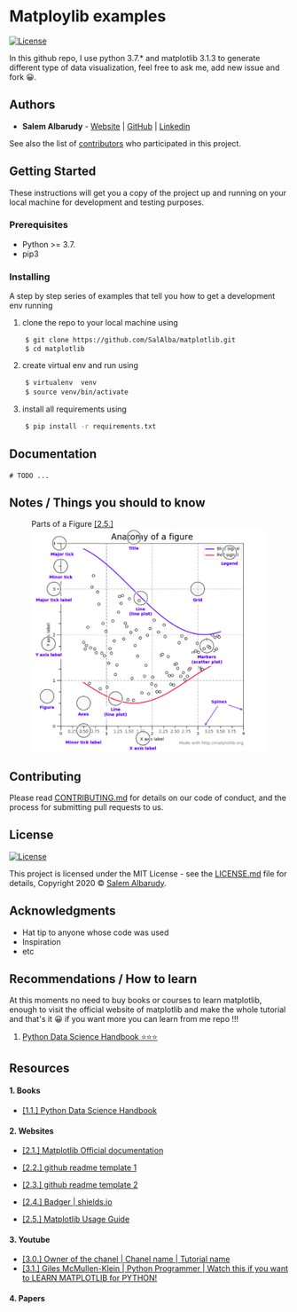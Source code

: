 # Matploylib examples
[![License](https://img.shields.io/github/license/salalba/matplotlib)](https://github.com/SalAlba/matplotlib/blob/master/LICENSE)

In this github repo, I use python 3.7.* and matplotlib 3.1.3 to generate different type of data visualization, feel free to ask me, add new issue and fork 😀.

## Authors

* **Salem Albarudy** - [Website](salem-albarudy.com) | [GitHub](https://github.com/salalba) | [Linkedin](https://linkedin.com/in/salem-albarudy/)

See also the list of [contributors](https://github.com/your/project/contributors) who participated in this project.

## Getting Started

These instructions will get you a copy of the project up and running on your local machine for development and testing purposes.

### Prerequisites

+ Python >= 3.7.
+ pip3

### Installing

A step by step series of examples that tell you how to get a development env running

1. clone the repo to your local machine using

``` repo
    $ git clone https://github.com/SalAlba/matplotlib.git
    $ cd matplotlib
```

2. create virtual env and run using

``` bash
    $ virtualenv  venv
    $ source venv/bin/activate
```

3. install all requirements using

``` bash
    $ pip install -r requirements.txt
```

## Documentation

```
# TODO ...

```

## Notes / Things you should to know

<figure>
  <figcaption>Parts of a Figure <a href="#Resources">[2.5.]</a></figcaption>
  <img src="imgs/1.png" alt="1.png" title="Parts of a Figure" />
</figure>


## Contributing

Please read [CONTRIBUTING.md](https://gist.github.com/PurpleBooth/b24679402957c63ec426) for details on our code of conduct, and the process for submitting pull requests to us.



## License
[![License](https://img.shields.io/github/license/salalba/matplotlib)](https://github.com/SalAlba/matplotlib/blob/master/LICENSE)

This project is licensed under the MIT License - see the [LICENSE.md](LICENSE.md) file for details, Copyright 2020 © <a href="https://github.com/SalAlba/" target="_blank">Salem Albarudy</a>.


## Acknowledgments

* Hat tip to anyone whose code was used
* Inspiration
* etc


## Recommendations / How to learn

At this moments no need to buy books or courses to learn matplotlib, enough to visit the official website of matplotlib and make the whole tutorial and that's it 😀 if you want more you can learn from me repo !!!

1. [Python Data Science Handbook ⭐⭐⭐ ](https://jakevdp.github.io/PythonDataScienceHandbook/)

## Resources

#### 1. Books
+ [[1.1.] Python Data Science Handbook ](https://github.com/jakevdp/PythonDataScienceHandbook/blob/master/notebooks/04.00-Introduction-To-Matplotlib.ipynb)

#### 2. Websites
+ [[2.1.] Matplotlib Official documentation ](https://matplotlib.org/tutorials/index.html)

+ [[2.2.] github readme template 1 ](https://gist.github.com/PurpleBooth/109311bb0361f32d87a2)
+ [[2.3.] github readme template 2 ](https://gist.github.com/fvcproductions/1bfc2d4aecb01a834b46)
+ [[2.4.] Badger | shields.io ](https://shields.io/)
+ [[2.5.] Matplotlib Usage Guide](https://matplotlib.org/tutorials/introductory/usage.html#sphx-glr-tutorials-introductory-usage-py)
#### 3. Youtube
+ [[3.0.] Owner of the chanel | Chanel name | Tutorial name ](#)
+ [[3.1.] Giles McMullen-Klein | Python Programmer | Watch this if you want to LEARN MATPLOTLIB for PYTHON!](https://www.youtube.com/watch?v=6rKe2IEIu8c)

#### 4. Papers

